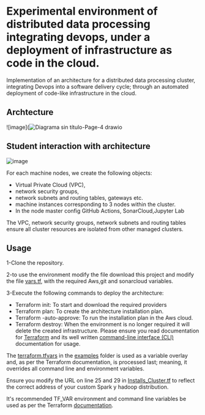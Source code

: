# Experimental environment of distributed data processing integrating devops, under a deployment of infrastructure as code in the cloud.
Implementation of an architecture for a distributed data processing cluster, integrating Devops into a software delivery cycle; through an automated deployment of code-like infrastructure in the cloud.
## Archtecture
![image](![Diagrama sin título-Page-4 drawio](https://user-images.githubusercontent.com/72947118/230426979-5f5fea64-2545-4cce-abcd-90cdd3ef5647.png)

## Student interaction with architecture
![image](https://user-images.githubusercontent.com/72947118/205776817-5e31ce91-b6cb-4e4d-8040-71222e79bae6.png)

For each machine nodes, we create the following objects:

* Virtual Private Cloud (VPC), 
* network security groups, 
* network subnets and routing tables, gateways etc.
* machine instances corresponding to 3 nodes within the cluster. 
* In the node master config GitHub Actions, SonarCloud,Jupyter Lab

The VPC, network security groups, network subnets and routing tables ensure all cluster resources are isolated from other managed clusters.

## Usage
1-Clone the repository.

2-to use the environment modify the file download this project and modify the file [vars.tf](vars.tf), with the required Aws,git and sonarcloud variables.

3-Execute the following commands to deploy the architecture:
 * Terraform init: To start and download the required providers
 * Terraform plan: To create the architecture installation plan.
 * Terraform -auto-approve: To run the installation plan in the Aws cloud.
 * Terraform destroy: When the environment is no longer required it will delete the created infrastructure.
Please ensure you read documentation for [Terraform](https://terraform.io/docs/) and its well written [command-line interface (CLI)](https://terraform.io/docs/commands/index.html) documentation for usage.

The [terraform.tfvars](https://www.terraform.io/intro/getting-started/variables.html) in the [examples](examples/terraform.tfvars) folder is used as a variable overlay and, as per the Terraform documentation, is processed last; meaning, it overrides all command line and environment variables.  

Ensure you modify the URL on line 25 and 29 in [Installs_Cluster.tf](Installs_Cluster.tf) to reflect the correct address of your custom Spark y hadoop distribution.

It's recommended TF_VAR environment and command line variables be used as per the Terraform [documentation](https://www.terraform.io/docs/configuration/variables.html).
